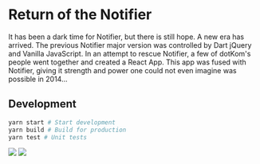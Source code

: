 # Return of the Notifier

It has been a dark time for
Notifier, but there is still
hope. A new era has arrived.
The previous Notifier major version
was controlled by Dart jQuery and
Vanilla JavaScript. In an attempt
to rescue Notifier, a few of
dotKom's people went together
and created a React App. This app
was fused with Notifier, giving
it strength and power one could
not even imagine was possible
in 2014...

## Development

```bash
yarn start # Start development
yarn build # Build for production
yarn test # Unit tests
```

![](https://www.photobox.co.uk/my/photo/full?photo_id=501165803272)
![](https://www.photobox.co.uk/my/photo/full?photo_id=501165801776)
